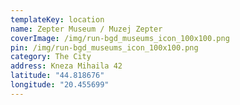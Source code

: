 ```yaml
---
templateKey: location
name: Zepter Museum / Muzej Zepter
coverImage: /img/run-bgd_museums_icon_100x100.png
pin: /img/run-bgd_museums_icon_100x100.png
category: The City
address: Kneza Mihaila 42
latitude: "44.818676"
longitude: "20.455699"
---
```

